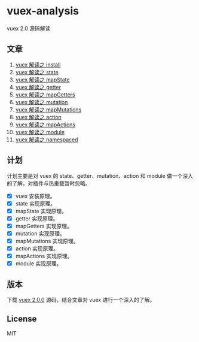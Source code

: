 # vuex-analysis

vuex 2.0 源码解读

## 文章

1. [vuex 解读之 install](https://github.com/cobish/vuex-analysis/issues/1)
2. [vuex 解读之 state](https://github.com/cobish/vuex-analysis/issues/2)
3. [vuex 解读之 mapState](https://github.com/cobish/vuex-analysis/issues/4)
4. [vuex 解读之 getter](https://github.com/cobish/vuex-analysis/issues/5)
5. [vuex 解读之 mapGetters](https://github.com/cobish/vuex-analysis/issues/6)
6. [vuex 解读之 mutation](https://github.com/cobish/vuex-analysis/issues/7)
7. [vuex 解读之 mapMutations](https://github.com/cobish/vuex-analysis/issues/8)
8. [vuex 解读之 action](https://github.com/cobish/vuex-analysis/issues/9)
9. [vuex 解读之 mapActions](https://github.com/cobish/vuex-analysis/issues/10)
10. [vuex 解读之 module](https://github.com/cobish/vuex-analysis/issues/11)
11. [vuex 解读之 namespaced](https://github.com/cobish/vuex-analysis/issues/12)

## 计划

计划主要是对 vuex 的 state、getter、mutation、action 和 module 做一个深入的了解，对插件与热重载暂时忽略。

- [x] vuex 安装原理。
- [x] state 实现原理。
- [x] mapState 实现原理。
- [x] getter 实现原理。
- [x] mapGetters 实现原理。
- [x] mutation 实现原理。
- [x] mapMutations 实现原理。
- [x] action 实现原理。
- [x] mapActions 实现原理。
- [x] module 实现原理。

## 版本

下载 [vuex 2.0.0](https://github.com/vuejs/vuex/tree/v2.0.0) 源码，结合文章对 vuex 进行一个深入的了解。

## License

MIT

